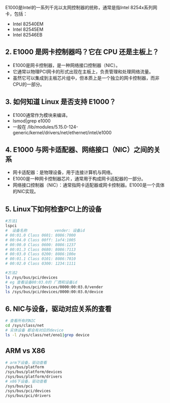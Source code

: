 E1000是Intel的一系列千兆以太网控制器的统称，通常是指Intel 8254x系列网卡，包括：
- Intel 82540EM
- Intel 82545EM
- Intel 82546EB

## 2. E1000 是网卡控制器吗？它在 CPU 还是主板上？

- E1000是网卡控制器，是一种网络接口控制器（NIC）。
- 它通常以物理PCI网卡的形式出现在主板上，负责管理和处理网络流量。
- 虽然它可以集成到主板芯片组中，但本质上是一个独立的网卡控制器，而非CPU的一部分。

## 3. 如何知道 Linux 是否支持 E1000？
- E1000通常作为模块来编译。
- lsmod|grep e1000
- 一般在 /lib/modules/5.15.0-124-generic/kernel/drivers/net/ethernet/intel/e1000


## 4. E1000 与网卡适配器、网络接口（NIC）之间的关系
- 网卡适配器：是物理设备，用于连接计算机与网络。
- E1000是一种网卡控制器芯片，通常用于构成网卡适配器的一部分。
- 网络接口控制器（NIC）：通常指网卡适配器或网卡控制器。E1000是一个具体的NIC实现。


## 5. Linux下如何检查PCI上的设备

```sh
#方法1
lspci
#  设备名称            vender: 设备id
# 00:01.0 Class 0601: 8086:7000
# 00:04.0 Class 00ff: 1af4:1005
# 00:00.0 Class 0600: 8086:1237
# 00:01.3 Class 0680: 8086:7113
# 00:03.0 Class 0200: 8086:100e
# 00:01.1 Class 0101: 8086:7010
# 00:02.0 Class 0300: 1234:1111

#方法2
ls /sys/bus/pci/devices
# eg 查看设备00:03.0的 厂商和设备id
ls /sys/bus/pci/devices/0000:00:03.0/vender
ls /sys/bus/pci/devices/0000:00:03.0/device

```


## 6. NIC与设备，驱动对应关系的查看
```sh
# 查看所有的NIC
cd /sys/class/net
# 实体设备 都会有对应的device
ls -l /sys/class/net/eno1|grep device
```

## ARM vs X86

```sh
# arm下设备，驱动查看
/sys/bus/platform
/sys/bus/platform/devices
/sys/bus/platform/drivers
# x86下设备，驱动查看
/sys/bus/pci
/sys/bus/pci/devices
/sys/bus/pci/drivers
```